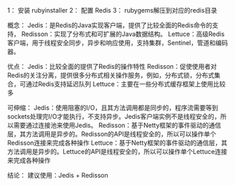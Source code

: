 1： 安装 rubyinstaller
2： 配置 Redis
3： rubygems解压到对应的redis目录

概念：
    Jedis：是Redis的Java实现客户端，提供了比较全面的Redis命令的支持，
    Redisson：实现了分布式和可扩展的Java数据结构。
    Lettuce：高级Redis客户端，用于线程安全同步，异步和响应使用，支持集群，Sentinel，管道和编码器。

优点：
    Jedis：比较全面的提供了Redis的操作特性
    Redisson：促使使用者对Redis的关注分离，提供很多分布式相关操作服务，例如，分布式锁，分布式集合，可通过Redis支持延迟队列
    Lettuce：主要在一些分布式缓存框架上使用比较多

可伸缩：
    Jedis：使用阻塞的I/O，且其方法调用都是同步的，程序流需要等到sockets处理完I/O才能执行，不支持异步。Jedis客户端实例不是线程安全的，所以需要通过连接池来使用Jedis。
    Redisson：基于Netty框架的事件驱动的通信层，其方法调用是异步的。Redisson的API是线程安全的，所以可以操作单个Redisson连接来完成各种操作
    Lettuce：基于Netty框架的事件驱动的通信层，其方法调用是异步的。Lettuce的API是线程安全的，所以可以操作单个Lettuce连接来完成各种操作

结论：
建议使用：Jedis + Redisson